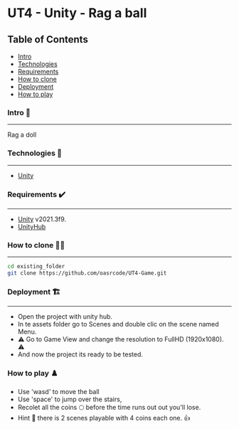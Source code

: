 # UT4 - Unity - Rag a ball

## Table of Contents 
 - [Intro](#intro)
 - [Technologies](#technologies)
 - [Requirements](#requirements)
 - [How to clone](#how-to-clone)
 - [Deployment](#deployment)
 - [How to play](#how-to-play)


### Intro 📖
***
Rag a doll 

### Technologies 🎯
***
* [Unity](https://unity.com/es)


### Requirements ✔️
***
- [Unity](https://unity.com/es) v2021.3f9.
- [UnityHub](https://unity.com/download)

### How to clone 👨‍🏫
***
```bash
cd existing_folder
git clone https://github.com/oasrcode/UT4-Game.git
```
### Deployment 🏗️
***
* Open the project with unity hub.
* In te assets folder go to Scenes and double clic on the scene named Menu.
* :warning: Go to Game View and change the resolution to  FullHD (1920x1080). :warning:
* And now the project its ready to be tested.

### How to play ♟️
* Use 'wasd' to move the ball
* Use 'space' to jump over the stairs,
* Recolet all the coins 🌕 before the time runs out out you'll lose.
* Hint 👀 there is 2 scenes playable with 4 coins each one. 👍
